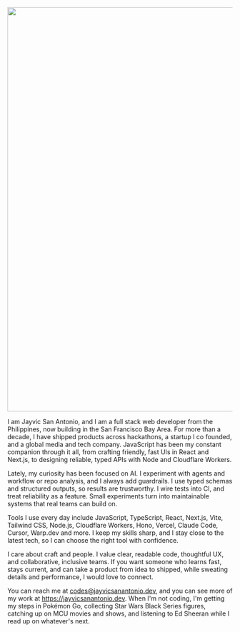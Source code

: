 <p align="center">
  <img width="1500" height="906" alt="jayvicsanantonio dev_" src="https://github.com/user-attachments/assets/8068208c-64d9-4876-bc3d-2330db6b225f" />

</p>


I am Jayvic San Antonio, and I am a full stack web developer from the Philippines, now building in the San Francisco Bay Area. For more than a decade, I have shipped products across hackathons, a startup I co founded, and a global media and tech company. JavaScript has been my constant companion through it all, from crafting friendly, fast UIs in React and Next.js, to designing reliable, typed APIs with Node and Cloudflare Workers.

Lately, my curiosity has been focused on AI. I experiment with agents and workflow or repo analysis, and I always add guardrails. I use typed schemas and structured outputs, so results are trustworthy. I wire tests into CI, and treat reliability as a feature. Small experiments turn into maintainable systems that real teams can build on.

Tools I use every day include JavaScript, TypeScript, React, Next.js, Vite, Tailwind CSS, Node.js, Cloudflare Workers, Hono, Vercel, Claude Code, Cursor, Warp.dev and more. I keep my skills sharp, and I stay close to the latest tech, so I can choose the right tool with confidence.

I care about craft and people. I value clear, readable code, thoughtful UX, and collaborative, inclusive teams. If you want someone who learns fast, stays current, and can take a product from idea to shipped, while sweating details and performance, I would love to connect.

You can reach me at codes@jayvicsanantonio.dev, and you can see more of my work at https://jayvicsanantonio.dev. When I'm not coding, I'm getting my steps in Pokémon Go, collecting Star Wars Black Series figures, catching up on MCU movies and shows, and listening to Ed Sheeran while I read up on whatever's next.
